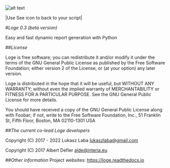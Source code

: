 ![alt text](x_start.png)

|Use See icon to back to your script|

#*Loge 0.3 (beta version)*

Easy and fast dynamic report generation with Python

##*License*

Loge is free software; you can redistribute it and/or modify
it under the terms of the GNU General Public License as published by
the Free Software Foundation; either version 2 of the License, or
(at your option) any later version.

Loge is distributed in the hope that it will be useful,
but WITHOUT ANY WARRANTY; without even the implied warranty of
MERCHANTABILITY or FITNESS FOR A PARTICULAR PURPOSE.  See the
GNU General Public License for more details.

You should have received a copy of the GNU General Public License
along with Foobar; if not, write to the Free Software
Foundation, Inc., 51 Franklin St, Fifth Floor, Boston, MA  02110-1301  USA

##*The current co-lead Loge developers*

Copyright (C) 2017 - 2022 Lukasz Laba <lukaszlaba@gmail.com>

Copyright (C) 2017 Albert Defler <alde@interia.eu>

##*Other information*
Project websites:
https://loge.readthedocs.io
